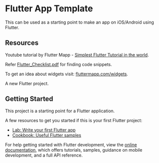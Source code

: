 # Flutter App Template

This can be used as a starting point to make an app on iOS/Android using Flutter.

## Resources

Youtube tutorial by Flutter Mapp - [Simplest Flutter Tutorial in the world](https://www.youtube.com/watch?v=1wrPe6EWHKI).

Refer [Flutter_Checklist.pdf](Flutter_Checklist.pdf) for finding code snippets.

To get an idea about widgets visit: [fluttermapp.com/widgets](https://fluttermapp.com/widgets).



A new Flutter project.

## Getting Started

This project is a starting point for a Flutter application.

A few resources to get you started if this is your first Flutter project:

- [Lab: Write your first Flutter app](https://docs.flutter.dev/get-started/codelab)
- [Cookbook: Useful Flutter samples](https://docs.flutter.dev/cookbook)

For help getting started with Flutter development, view the
[online documentation](https://docs.flutter.dev/), which offers tutorials,
samples, guidance on mobile development, and a full API reference.
